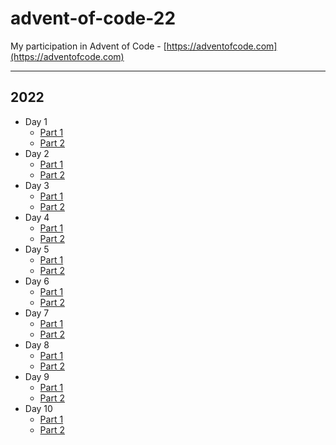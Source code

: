 # advent-of-code-22

My participation in Advent of Code - [https://adventofcode.com](https://adventofcode.com)

---

## 2022

- Day 1
  - [Part 1](./src/day-1/part-1/instructions.md)
  - [Part 2](./src/day-1/part-2/instructions.md)
- Day 2
  - [Part 1](./src/day-2/part-1/instructions.md)
  - [Part 2](./src/day-2/part-2/instructions.md)
- Day 3
  - [Part 1](./src/day-3/part-1/instructions.md)
  - [Part 2](./src/day-3/part-2/instructions.md)
- Day 4
  - [Part 1](./src/day-4/part-1/instructions.md)
  - [Part 2](./src/day-4/part-2/instructions.md)
- Day 5
  - [Part 1](./src/day-5/part-1/instructions.md)
  - [Part 2](./src/day-5/part-2/instructions.md)
- Day 6
  - [Part 1](./src/day-6/part-1/instructions.md)
  - [Part 2](./src/day-6/part-2/instructions.md)
- Day 7
  - [Part 1](./src/day-7/part-1/instructions.md)
  - [Part 2](./src/day-7/part-2/instructions.md)
- Day 8
  - [Part 1](./src/day-8/part-1/instructions.md)
  - [Part 2](./src/day-8/part-2/instructions.md)
- Day 9
  - [Part 1](./src/day-9/part-1/instructions.md)
  - [Part 2](./src/day-9/part-2/instructions.md)
- Day 10
  - [Part 1](./src/day-10/part-1/instructions.md)
  - [Part 2](./src/day-10/part-2/instructions.md)
